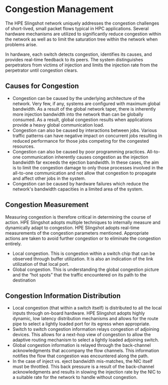 # Congestion Management

The HPE Slingshot network uniquely addresses the congestion challenges of short-lived, small packet flows typical in HPC applications. Several hardware mechanisms are utilized to significantly reduce congestion within the network as well as to limit the saturation tree within the network when problems arise.

In hardware, each switch detects congestion, identifies its causes, and provides real-time feedback to its peers. The system distinguishes perpetrators from victims of injection and limits the injection rate from the perpetrator until congestion clears. 

## Causes for Congestion

* Congestion can be caused by the underlying architecture of the network. Very few, if any, systems are configured with maximum global bandwidth. As a result of the global network taper, there is inherently more injection bandwidth into the network than can be globally consumed. As a result, global congestion results when applications provide a heavy global communication load.
* Congestion can also be caused by interactions between jobs. Various traffic patterns can have negative impact on concurrent jobs resulting in reduced performance for those jobs competing for the congested resources.
* Congestion can also be caused by poor programming practices. All-to-one communication inherently causes congestion as the injection bandwidth far exceeds the ejection bandwidth. In these cases, the aim is to limit the congestion damage to only those processes involved in the all-to-one communication and not allow that congestion to propagate and affect other jobs in the system.
* Congestion can be caused by hardware failures which reduce the network's bandwidth capacities in a limited area of the system.

## Congestion Measurement

Measuring congestion is therefore critical in determining the course of action. HPE Slingshot adopts multiple techniques to internally measure and dynamically adapt to congestion.
HPE Slingshot adopts real-time measurements of the congestion parameters mentioned. Appropriate actions are taken to avoid further congestion or to eliminate the congestion entirely.

* Local congestion. This is congestion within a switch chip that can be observed through buffer utilization. It is also an indication of the link utilization of that local port.
* Global congestion. This is understanding the global congestion picture and the “hot spots” that the traffic encountered on its path to the destination

## Congestion Information Distribution

* Local congestion (that within a switch itself) is distributed to all the local inputs through on-board hardware. HPE Slingshot adopts highly dynamic, low latency distribution mechanisms and allows for the route pipe to select a lightly loaded port for its egress when appropriate.
* Switch to switch congestion information relays congestion of adjoining devices. This allows for a next-hop view of congestion to allow the adaptive routing mechanism to select a lightly loaded adjoining switch.
* Global congestion information is relayed through the back-channel acknowledgments that accompany the flow channels. This information notifies the flow that congestion was encountered along the path.
* In the case of inject vs. eject bandwidth mis-matches, the NIC itself must be throttled. This back pressure is a result of the back-channel acknowledgments and results in slowing the injection rate by the NIC to a suitable rate for the network to handle without congestion.

